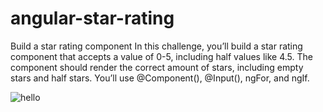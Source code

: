 # angular-star-rating

Build a star rating component
In this challenge, you’ll build a star rating component that accepts a value of 0-5, including half values like 4.5. The component should render the correct amount of stars, including empty stars and half stars. You’ll use @Component(), @Input(), ngFor, and ngIf.

![hello](https://d2nir1j4sou8ez.cloudfront.net/wp-content/uploads/2022/07/ratings.png)